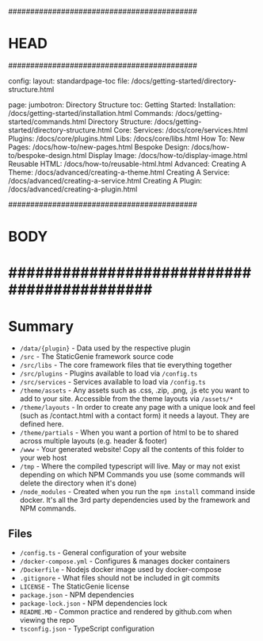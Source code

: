 ###########################################
# HEAD
###########################################

config: 
  layout: standardpage-toc
  file: /docs/getting-started/directory-structure.html

page: 
  jumbotron: Directory Structure
  toc:
    Getting Started: 
      Installation: /docs/getting-started/installation.html
      Commands: /docs/getting-started/commands.html
      Directory Structure: /docs/getting-started/directory-structure.html
    Core:
      Services: /docs/core/services.html
      Plugins: /docs/core/plugins.html
      Libs: /docs/core/libs.html
    How To:
      New Pages: /docs/how-to/new-pages.html
      Bespoke Design: /docs/how-to/bespoke-design.html
      Display Image: /docs/how-to/display-image.html
      Reusable HTML: /docs/how-to/reusable-html.html
    Advanced:
      Creating A Theme: /docs/advanced/creating-a-theme.html
      Creating A Service: /docs/advanced/creating-a-service.html
      Creating A Plugin: /docs/advanced/creating-a-plugin.html
  
###########################################
# BODY
###########################################
=====

# Summary

- `/data/{plugin}` - Data used by the respective plugin
- `/src` - The StaticGenie framework source code
- `/src/libs` - The core framework files that tie everything together
- `/src/plugins` - Plugins available to load via `/config.ts`
- `/src/services` - Services available to load via `/config.ts`
- `/theme/assets` - Any assets such as .css, .zip, .png, .js etc you want to add to your site. Accessible from the theme layouts via `/assets/*`
- `/theme/layouts` - In order to create any page with a unique look and feel (such as /contact.html with a contact form) it needs a layout. They are defined here.
- `/theme/partials` - When you want a portion of html to be to shared across multiple layouts (e.g. header & footer)
- `/www` - Your generated website! Copy all the contents of this folder to your web host
- `/tmp` - Where the compiled typescript will live. May or may not exist depending on which NPM Commands you use (some commands will delete the directory when it's done)
- `/node_modules` - Created when you run the `npm install` command inside docker. It's all the 3rd party dependencies used by the framework and NPM commands.

## Files

- `/config.ts` - General configuration of your website
- `/docker-compose.yml` - Configures & manages docker containers
- `/Dockerfile` - Nodejs docker image used by docker-compose
- `.gitignore` - What files should not be included in git commits
- `LICENSE` - The StaticGenie license
- `package.json` - NPM dependencies
- `package-lock.json` - NPM dependencies lock
- `README.MD` - Common practice and rendered by github.com when viewing the repo
- `tsconfig.json` - TypeScript configuration